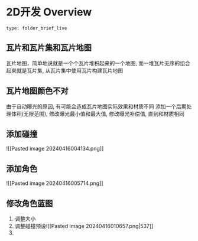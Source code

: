 # 2D开发 Overview
 
```ccard
type: folder_brief_live
```
 
## 瓦片和瓦片集和瓦片地图
瓦片地图，简单地说就是一个个瓦片堆积起来的一个地图, 而一堆瓦片无序的组合起来就是瓦片集, 从瓦片集中使用瓦片构建瓦片地图

## 瓦片地图颜色不对
由于自动曝光的原因, 有可能会造成瓦片地图实际效果和材质不同
添加一个后期处理体积(无限范围), 修改曝光最小值和最大值, 修改曝光补偿值, 直到和材质相同

## 添加碰撞
![[Pasted image 20240416004134.png]]

## 添加角色
![[Pasted image 20240416005714.png]]

## 修改角色蓝图
1. 调整大小
2. 调整碰撞预设![[Pasted image 20240416010657.png|537]]
3. 